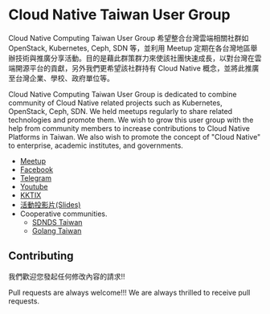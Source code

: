 # Cloud Native Taiwan User Group
Cloud Native Computing Taiwan User Group 希望整合台灣雲端相關社群如 OpenStack, Kubernetes, Ceph, SDN 等，並利用 Meetup 定期在各台灣地區舉辦技術與推廣分享活動。目的是藉此群策群力來使該社團快速成長，以對台灣在雲端開源平台的貢獻，另外我們更希望該社群持有 Cloud Native 概念，並將此推廣至台灣企業、學校、政府單位等。

Cloud Native Computing Taiwan User Group is dedicated to combine community of Cloud Native related projects such as Kubernetes, OpenStack, Ceph, SDN. We held meetups regularly to share related technologies and promote them. We wish to grow this user group with the help from community members to increase contributions to Cloud Native Platforms in Taiwan. We also wish to promote the concept of "Cloud Native" to enterprise, academic institutes, and governments.

- [Meetup](https://www.meetup.com/CloudNative-Taiwan/)
- [Facebook](https://fb.cloudnative.tw)
- [Telegram](t.me/cntug)
- [Youtube](https://www.youtube.com/channel/UCoYY8K9fbfDtTY7m68UCATA)
- [KKTIX](https://cntug.kktix.cc)
- [活動投影片(Slides)](slides/README.md)
- Cooperative communities.
  - [SDNDS Taiwan](https://www.facebook.com/groups/sdnds.tw/)
  - [Golang Taiwan](https://www.facebook.com/groups/269001993248363/)

## Contributing
我們歡迎您發起任何修改內容的請求!!

Pull requests are always welcome!!! We are always thrilled to receive pull requests.